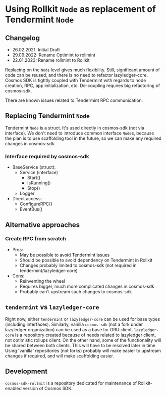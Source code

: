 # Using Rollkit `Node` as replacement of Tendermint `Node`

## Changelog

- 26.02.2021: Initial Draft
- 29.09.2022: Rename Optimint to rollmint
- 22.01.2023: Rename rollmint to Rollkit

Replacing on the `Node` level gives much flexibility. Still, significant amount of code can be reused, and there is no need to refactor lazyledger-core.
Cosmos SDK is tightly coupled with Tendermint with regards to node creation, RPC, app initialization, etc. De-coupling requires big refactoring of cosmos-sdk.

There are known issues related to Tendermint RPC communication.

## Replacing Tendermint `Node`

Tendermint `Node` is a struct. It's used directly in cosmos-sdk (not via interface).
We don't need to introduce common interface `Node`s, because the plan is to use scaffolding tool in the future, so we can make any required changes in cosmos-sdk.

### Interface required by cosmos-sdk

- BaseService (struct):
  - Service (interface)
    - Start()
    - IsRunning()
    - Stop()
  - Logger
- Direct access:
  - ConfigureRPC()
  - EventBus()

## Alternative approaches

### Create RPC from scratch

- Pros:
  - May be possible to avoid Tendermint issues
  - Should be possible to avoid dependency on Tendermint in Rollkit
  - Changes probably limited to cosmos-sdk (not required in tendermint/lazyledger-core)
- Cons:
  - Reinventing the wheel
  - Requires bigger, much more complicated changes in cosmos-sdk
  - Probably can't upstream such changes to cosmos-sdk

## `tendermint` vs `lazyledger-core`

Right now, either `tendermint` or `lazyledger-core` can be used for base types (including interfaces).
Similarly, vanilla `cosmos-sdk` (not a fork under lazyledger organization) can be used as a base for ORU client.
`lazyledger-core` is a repository created because of needs related to lazyledger client, not optimistic rollups client.
On the other hand, some of the functionality will be shared between both clients. This will have to be resolved later in time.
Using 'vanilla' repositories (not forks) probably will make easier to upstream changes if required, and will make scaffolding
easier.

## Development

`cosmos-sdk-rollmit` is a repository dedicated for maintenance of Rollkit-enabled version of Cosmos SDK.
